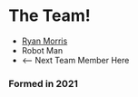 # The Team!

* [Ryan Morris](./ryan-morris.md)
* Robot Man
* <-- Next Team Member Here

### Formed in 2021
